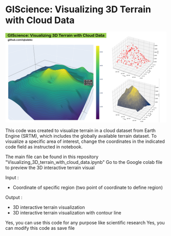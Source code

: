 # GIScience: Visualizing 3D Terrain with Cloud Data

![Example Image](Cover.jpg)


This code was created to visualize terrain in a cloud dataset from Earth Engine (SRTM), which includes the globally available terrain dataset. To visualize a specific area of interest, change the coordinates in the indicated code field as instructed in notebook.

The main file can be found in this repository "Visualizing_3D_terrain_with_cloud_data.ipynb"
Go to the Google colab file to preview the 3D interactive terrain visual

Input :
- Coordinate of specific region (two point of coordinate to define region)

Output :
- 3D interactive terrain visualization
- 3D interactive terrain visualization with contour line

Yes, you can use this code for any purpose like scientific research
Yes, you can modify this code as save file
